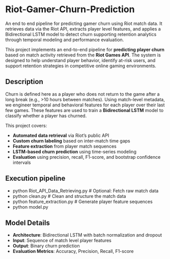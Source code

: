 # Riot-Gamer-Churn-Prediction
An end to end pipeline for predicting gamer churn using Riot match data. It retrieves data via the Riot API, extracts player level features, and applies a Bidirectional LSTM model to detect churn supporting retention analytics through temporal modeling and performance evaluation.


This project implements an end-to-end pipeline for **predicting player churn** based on match activity retrieved from the **Riot Games API**. The system is designed to help understand player behavior, identify at-risk users, and support retention strategies in competitive online gaming environments.


##  Description

Churn is defined here as a player who does not return to the game after a long break (e.g., >10 hours between matches). Using match-level metadata, we engineer temporal and behavioral features for each player over their last few games. These features are used to train a **Bidirectional LSTM** model to classify whether a player has churned.

This project covers:
- **Automated data retrieval** via Riot’s public API
- **Custom churn labeling** based on inter-match time gaps
- **Feature extraction** from player match sequences
- **LSTM-based churn prediction** using time-series modeling
- **Evaluation** using precision, recall, F1-score, and bootstrap confidence intervals


##  Execution pipeline

- python Riot_API_Data_Retrieving.py    # Optional: Fetch raw match data
- python clean.py                       # Clean and structure the match data
- python feature_extraction.py          # Generate player feature sequences
- python model.py

## Model Details

- **Architecture**: Bidirectional LSTM with batch normalization and dropout
- **Input**: Sequence of match level player features
- **Output**: Binary churn prediction
- **Evaluation Metrics**: Accuracy, Precision, Recall, F1-score



